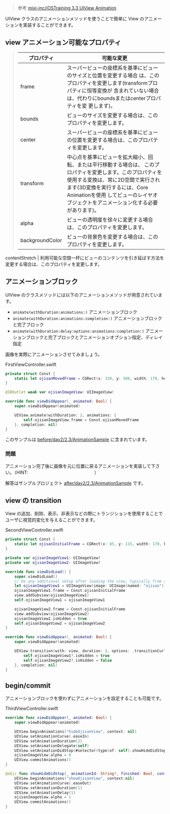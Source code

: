 > 参考 [mixi-inc/iOSTraining 3.3 UIView Animation](https://github.com/mixi-inc/iOSTraining/wiki/3.3-UIView-Animation)

UIView クラスのアニメーションメソッドを使うことで簡単に View のアニメーションを実装することができます。

## view アニメーション可能なプロパティ

> プロパティ | 可能な変更
> --- | ---
> frame | スーパービューの座標系を基準にビューのサイズと位置を変更する場合 は、このプロパティを変更します(transformプロパティに恒等変換が 含まれていない場合は、代わりにboundsまたはcenterプロパティを変 更します)。
> bounds | ビューのサイズを変更する場合は、このプロパティを変更します。
> center | スーパービューの座標系を基準にビューの位置を変更する場合は、このプロパティを変更します。
> transform | 中心点を基準にビューを拡大縮小、回転、または平行移動する場合は、 このプロパティを変更します。このプロパティを使用する変換は、常に2D空間で実行されます(3D変換を実行するには、Core Animationを使用 してビューのレイヤオブジェクトをアニメーション化する必要があります)。
> alpha | ビューの透明度を徐々に変更する場合は、このプロパティを変更します。
> backgroundColor | ビューの背景色を変更する場合は、このプロパティを変更します。
contentStretch | 利用可能な空間一杯にビューのコンテンツを引き延ばす方法を変更する場合は、このプロパティを変更します。

## アニメーションブロック

UIView のクラスメソッドには以下のアニメーションメソッドが用意されています。
* `animate(withDuration:animations:)` アニメーションブロック
* `animate(withDuration:animations:completion:)` アニメーションブロックと完了ブロック
* `animate(withDuration:delay:options:animations:completion:)` アニメーションブロックと完了ブロックとアニメーションオプション指定、ディレイ指定

画像を実際にアニメーションさせてみましょう。

FirstViewController.swift

```swift
private struct Const {
    static let ojisanMovedFrame = CGRect(x: 320, y: 586, width: 170, height: 170)
}

@IBOutlet weak var ojisanImageView: UIImageView!

override func viewDidAppear(_ animated: Bool) {
    super.viewDidAppear(animated)

    UIView.animate(withDuration: 2, animations: {
        self.ojisanImageView.frame = Const.ojisanMovedFrame
    }, completion: nil)
}
```

このサンプルは [before/day2/2.3/AnimationSample](../../before/day2/2.3/AnimationSample) に含まれています。

### 問題

アニメーション完了後に画像を元に位置に戻るアニメーションを実装して下さい。（HINT:<font color="#ffffff">アニメーションブロックのネスト</font>）

解答はサンプルプロジェクト [after/day2/2.3/AnimationSample](../../after/day2/2.3/AnimationSample) です。

## view の transition

View の追加、削除、表示、非表示などの際にトランジションを使用することでユーザに視覚的変化を与えることができます。

SecondViewController.swift

```swift
private struct Const {
    static let ojisanInitialFrame = CGRect(x: 85, y: 115, width: 170, height: 170)
}

private var ojisanImageView1: UIImageView?
private var ojisanImageView2: UIImageView?

override func viewDidLoad() {
    super.viewDidLoad()
    // Do any additional setup after loading the view, typically from a nib.
    let ojisanImageView1 = UIImageView(image: UIImage(named: "ojisan"))
    ojisanImageView1.frame = Const.ojisanInitialFrame
    view.addSubview(ojisanImageView1)
    self.ojisanImageView1 = ojisanImageView1

    ojisanImageView2.frame = Const.ojisanInitialFrame
    view.addSubview(ojisanImageView2)
    ojisanImageView2.isHidden = true
    self.ojisanImageView2 = ojisanImageView2
}

override func viewDidAppear(_ animated: Bool) {
    super.viewDidAppear(animated)

    UIView.transition(with: view, duration: 3, options: .transitionCurlUp, animations: {
        self.ojisanImageView1?.isHidden = true
        self.ojisanImageView2?.isHidden = false
    }, completion: nil)
}
```

## begin/commit
アニメーションブロックを使わずにアニメーションを設定することも可能です。

ThirdViewController.swift

```swift
override func viewDidAppear(_ animated: Bool) {
    super.viewDidAppear(animated)

    UIView.beginAnimations("hideOjisanView", context: nil)
    UIView.setAnimationCurve(.easeIn)
    UIView.setAnimationDuration(2)
    UIView.setAnimationDelegate(self)
    UIView.setAnimationDidStop(#selector(type(of: self).showHideDidStop(_:finished:context:)))
    ojisanImageView.alpha = 0
    UIView.commitAnimations()
}

@objc func showHideDidStop(_ animationId: String?, finished: Bool, context: UnsafeMutableRawPointer) {
    UIView.beginAnimations("showOjisanView", context:nil)
    UIView.setAnimationCurve(.easeOut)
    UIView.setAnimationDuration(1)
    UIView.setAnimationDelay(1)
    ojisanImageView.alpha = 1
    UIView.commitAnimations()
}
```
